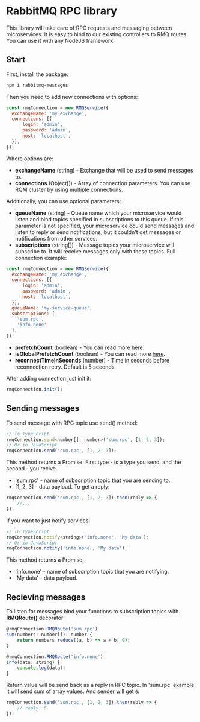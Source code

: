 # RabbitMQ RPC library

This library will take care of RPC requests and messaging between microservices. It is easy to bind to our existing controllers to RMQ routes. You can use it with any NodeJS framework.

## Start
First, install the package:

``` bash
npm i rabbitmq-messages
```

Then you need to add new connections with options:
``` javascript
const rmqConnection = new RMQService({
  exchangeName: 'my_exchange',
  connections: [{
      login: 'admin',
      password: 'admin',
      host: 'localhost',
  }],
});
```

Where options are:
- **exchangeName** (string) - Exchange that will be used to send messages to.
- **connections** (Object[]) - Array of connection parameters. You can use RQM cluster by using multiple connections.

Additionally, you can use optional parameters:
- **queueName** (string) - Queue name which your microservice would listen and bind topics specified in subscriptions to this queue. If this parameter is not specified, your microservice could send messages and listen to reply or send notifications, but it couldn't get messages or notifications from other services.
- **subscriptions** (string[]) - Message topics your microservice will subscribe to. It will receive messages only with these topics. Full connection example:

``` javascript
const rmqConnection = new RMQService({
  exchangeName: 'my_exchange',
  connections: [{
      login: 'admin',
      password: 'admin',
      host: 'localhost',
  }],
  queueName: 'my-service-queue',
  subscriptions: [
    'sum.rpc',
    'info.none'
  ],
});
```
- **prefetchCount** (boolean) - You can read more [here](https://github.com/postwait/node-amqp).
- **isGlobalPrefetchCount** (boolean) - You can read more [here](https://github.com/postwait/node-amqp).
- **reconnectTimeInSeconds** (number) - Time in seconds before reconnection retry. Default is 5 seconds.

After adding connection just init it:
``` javascript
rmqConnection.init();
```

## Sending messages
To send message with RPC topic use send() method:
``` javascript
// In TypeScript
rmqConnection.send<number[], number>('sum.rpc', [1, 2, 3]);
// Or in JavaScript
rmqConnection.send('sum.rpc', [1, 2, 3]);
```
This method returns a Promise. First type - is a type you send, and the second - you recive.
- 'sum.rpc' - name of subscription topic that you are sending to.
- [1, 2, 3] - data payload.
To get a reply:
``` javascript
rmqConnection.send('sum.rpc', [1, 2, 3]).then(reply => {
    //...
});
```
If you want to just notify services:
``` javascript
// In TypeScript
rmqConnection.notify<string>('info.none', 'My data');
// Or in JavaScript
rmqConnection.notify('info.none', 'My data');
```
This method returns a Promise.
- 'info.none' - name of subscription topic that you are notifying.
- 'My data' - data payload.

## Recieving messages
To listen for messages bind your functions to subscription topics with **RMQRoute()** decorator:
``` javascript
@rmqConnection.RMQRoute('sum.rpc')
sum(numbers: number[]): number {
    return numbers.reduce((a, b) => a + b, 0);
}

@rmqConnection.RMQRoute('info.none')
info(data: string) {
    console.log(data);
}
```
Return value will be send back as a reply in RPC topic. In 'sum.rpc' example it will send sum of array values. And sender will get `6`:
``` javascript
rmqConnection.send('sum.rpc', [1, 2, 3]).then(reply => {
    // reply: 6
});
```